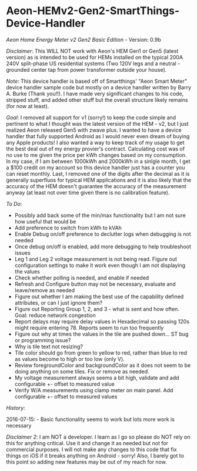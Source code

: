 # Aeon-HEMv2-Gen2-SmartThings-Device-Handler

*Aeon Home Energy Meter v2 Gen2 Basic Edition* - Version: 0.9b

*Disclaimer*: This WILL NOT work with Aeon's HEM Gen1 or Gen5 (latest version) as is intended to be used for HEMs installed on the typical 200A 240V split-phase US residential systems (Two 120V legs and a neutral - grounded center tap from power transformer outside your house).
 
*Note*:	This device handler is based off of Smartthings' "Aeon Smart Meter" device handler sample code but mostly on a device handler written by Barry A. Burke (Thank you!!). I have made very significant changes to his code, stripped stuff, and added other stuff but the overall structure likely remains (for now at least).
 
*Goal*:	I removed all support for v1 (sorry!) to keep the code simple and pertinent to what I thought was the latest version of the HEM - v2, but I just realized Aeon released Gen5 with zwave plus. I wanted to have a device handler that fully supported Android as I would never even dream of buying any Apple products! I also wanted a way to keep track of my usage to get the best deal out of my energy provier's contract. Calculating cost was of no use to me given the price per kWh changes based on my consumption. In my case, if I am between 1000kWh and 2000kWh in a sinlgle month, I get a $100 credit on my account so this device handler just has a counter you can reset monthly. Last, I removed one of the digits after the decimal as it is generally superfluos for typical HEM applications and it is also likely that the accuracy of the HEM doesn't guarantee the accuracy of the measurement anyway (at least not over time given there is no calibration feature).
 
 *To Do*:
 - Possibly add back some of the min/max functionality but I am not sure how useful that would be
 - Add preference to switch from kWh to kVAh
 - Enable Debug on/off preference to declutter logs when debugging is not needed
 - Once debug on/off is enabled, add more debugging to help troubleshoot issues
 - Leg 1 and Leg 2 voltage measurement is not being read. Figure out configuration settings to make it work even though I am not displaying the values
 - Check whether polling is needed, and enable if needed
 - Refresh and Configure button may not be necessary, evaluate and leave/remove as needed
 - Figure out whether I am making the best use of the capability defined attributes, or can I just ignore them?
 - Figure out Reporting Group 1, 2, and 3 - what is sent and how often. Goal: reduce network congestion
 - Report delays may require delay values in Hexadecimal so passing 120s might require entering 78. Reports seem to run too frequently
 - Figure out why at times the values in the tile are pushed down... ST bug or programming issue?
 - Why is tile text not resizing?
 - Tile color should go from green to yellow to red, rather than blue to red as values become to high or too low (only V).
 - Review foregroundColor and backgroundColor as it does not seem to be doing anything on some tiles. Fix or remove as needed.
 - My voltage measurement always seems a bit high, validate and add configurable +- offset to measured value
 - Verify W/A measurements using clamp meter on main panel. Add configurable +- offset to measured values
 
 
 *History*:
  
 2016-07-15:	- Basic functionality seems to work but lots more work is necessary
 
 *Disclaimer 2*:	I am NOT a developer. I learn as I go so please do NOT rely on this for anything critical. Use it and change it as needed but not for commercial purposes. I will not make any changes to this code that fix things on iOS if it breaks anything on Android - sorry! Also, I barely got to this point so adding new features may be out of my reach for now.
